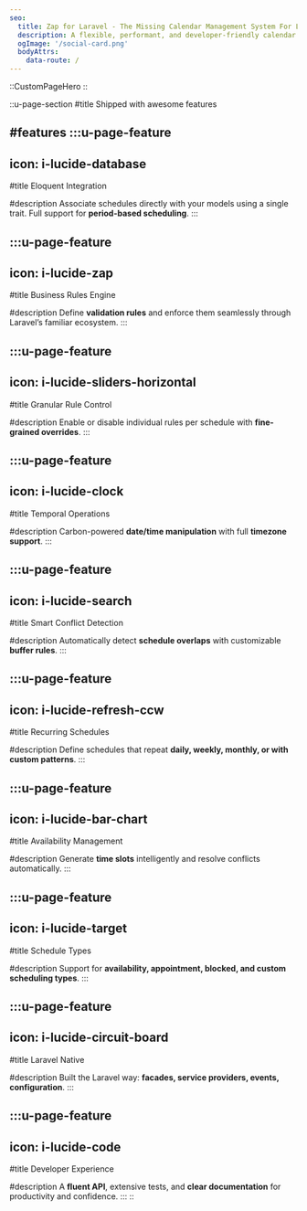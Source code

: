 ```yaml
---
seo:
  title: Zap for Laravel - The Missing Calendar Management System For Laravel
  description: A flexible, performant, and developer-friendly calendar management system for Laravel. Created by Ludovic Guénet. (Laravel Jutsu)
  ogImage: '/social-card.png'
  bodyAttrs:
    data-route: /
---
```


::CustomPageHero
::

::u-page-section
#title
Shipped with awesome features

#features
  :::u-page-feature
  ---
  icon: i-lucide-database
  ---
  #title
  Eloquent Integration

  #description
  Associate schedules directly with your models using a single trait. Full support for **period-based scheduling**.
  :::

  :::u-page-feature
  ---
  icon: i-lucide-zap
  ---
  #title
  Business Rules Engine

  #description
  Define **validation rules** and enforce them seamlessly through Laravel’s familiar ecosystem.
  :::

  :::u-page-feature
  ---
  icon: i-lucide-sliders-horizontal
  ---
  #title
  Granular Rule Control

  #description
  Enable or disable individual rules per schedule with **fine-grained overrides**.
  :::

  :::u-page-feature
  ---
  icon: i-lucide-clock
  ---
  #title
  Temporal Operations

  #description
  Carbon-powered **date/time manipulation** with full **timezone support**.
  :::

  :::u-page-feature
  ---
  icon: i-lucide-search
  ---
  #title
  Smart Conflict Detection

  #description
  Automatically detect **schedule overlaps** with customizable **buffer rules**.
  :::

  :::u-page-feature
  ---
  icon: i-lucide-refresh-ccw
  ---
  #title
  Recurring Schedules

  #description
  Define schedules that repeat **daily, weekly, monthly, or with custom patterns**.
  :::

  :::u-page-feature
  ---
  icon: i-lucide-bar-chart
  ---
  #title
  Availability Management

  #description
  Generate **time slots** intelligently and resolve conflicts automatically.
  :::

  :::u-page-feature
  ---
  icon: i-lucide-target
  ---
  #title
  Schedule Types

  #description
  Support for **availability, appointment, blocked, and custom scheduling types**.
  :::

  :::u-page-feature
  ---
  icon: i-lucide-circuit-board
  ---
  #title
  Laravel Native

  #description
  Built the Laravel way: **facades, service providers, events, configuration**.
  :::

  :::u-page-feature
  ---
  icon: i-lucide-code
  ---
  #title
  Developer Experience

  #description
  A **fluent API**, extensive tests, and **clear documentation** for productivity and confidence.
  :::
::
